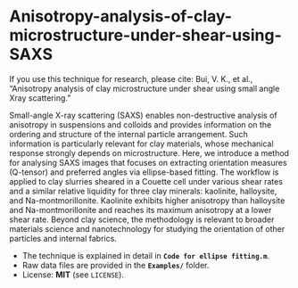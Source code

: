 # Anisotropy-analysis-of-clay-microstructure-under-shear-using-SAXS

If you use this technique for research, please cite: Bui, V. K., et al., “Anisotropy analysis of clay microstructure under shear using small angle Xray scattering.”

Small-angle X-ray scattering (SAXS) enables non-destructive analysis of anisotropy in suspensions and colloids and provides information on the ordering and structure of the internal particle arrangement. Such information is particularly relevant for clay materials, whose mechanical response strongly depends on microstructure. Here, we introduce a method for analysing SAXS images that focuses on extracting orientation measures (Q-tensor) and preferred angles via ellipse-based fitting. The workflow is applied to clay slurries sheared in a Couette cell under various shear rates and a similar relative liquidity for three clay minerals: kaolinite, halloysite, and Na-montmorillonite. Kaolinite exhibits higher anisotropy than halloysite and Na-montmorillonite and reaches its maximum anisotropy at a lower shear rate. Beyond clay science, the methodology is relevant to broader materials science and nanotechnology for studying the orientation of other particles and internal fabrics.

- The technique is explained in detail in **`Code for ellipse fitting.m`**.
- Raw data files are provided in the **`Examples/`** folder.
- License: **MIT** (see `LICENSE`).
